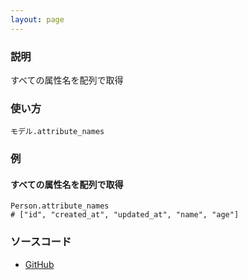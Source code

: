 ```yaml
---
layout: page
---
```

### 説明
すべての属性名を配列で取得

### 使い方
    モデル.attribute_names

### 例
#### すべての属性名を配列で取得
    Person.attribute_names
    # ["id", "created_at", "updated_at", "name", "age"]

### ソースコード
* [GitHub](https://github.com/rails/rails/blob/f33d52c95217212cbacc8d5e44b5a8e3cdc6f5b3/activerecord/lib/active_record/attribute_methods.rb#L154)